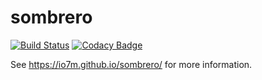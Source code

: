 sombrero
===

[![Build Status](https://travis-ci.org/io7m/sombrero.svg)](https://travis-ci.org/io7m/sombrero)
[![Codacy Badge](https://api.codacy.com/project/badge/Grade/f61104548f8c4f3eacd9230d39591538)](https://www.codacy.com/app/github_79/sombrero?utm_source=github.com&amp;utm_medium=referral&amp;utm_content=io7m/sombrero&amp;utm_campaign=Badge_Grade)

See https://io7m.github.io/sombrero/ for more information.

